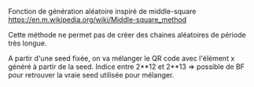 Fonction de génération aléatoire inspiré de middle-square https://en.m.wikipedia.org/wiki/Middle-square_method

Cette méthode ne permet pas de créer des chaines aléatoires de période très longue.

A partir d'une seed fixée, on va mélanger le QR code avec l'élément x généré à partir de la seed. Indice entre 2\*\*12 et 2\*\*13 => possible de BF pour retrouver la vraie seed utilisée pour mélanger. 
